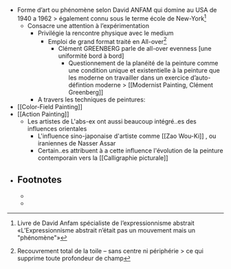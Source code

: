 - Forme d’art ou phénomène  selon David ANFAM qui domine au USA de 1940 a 1962 > également connu sous le terme école de New-York[^1]
	- Consacre une attention à l’expérimentation
		- Privilégie la rencontre physique avec le medium
			- Emploi de grand format traité en All-over[^2]
				- Clément GREENBERG parle de all-over evenness [une uniformité bord à bord]
					- Questionnement de la planéité de la peinture comme une condition unique et existentielle à la peinture que les moderne on travailler dans un exercice d’auto-défintion moderne  > [[Modernist Painting, Clément Greenberg]]
		- A travers les techniques de peintures:
- [[Color-Field Painting]]
- [[Action Painting]]
	- Les artistes de L'abs-ex ont aussi beaucoup intégré..es des influences orientales
		- L'influence sino-japonaise d'artiste comme [[Zao Wou-Ki]] , ou iraniennes de Nasser Assar
		- Certain..es attribuent à a cette influence l'évolution de la peinture contemporain vers la [[Calligraphie picturale]]
- ## Footnotes
	- [^1]:Livre de David Anfam spécialiste de l’expressionnisme abstrait
	  «L’Expressionnisme abstrait n’était pas un mouvement mais un
	  "phénomène"»
	- [^2]: Recouvrement total de la toile – sans centre ni périphérie >
	  ce qui supprime toute profondeur de champ